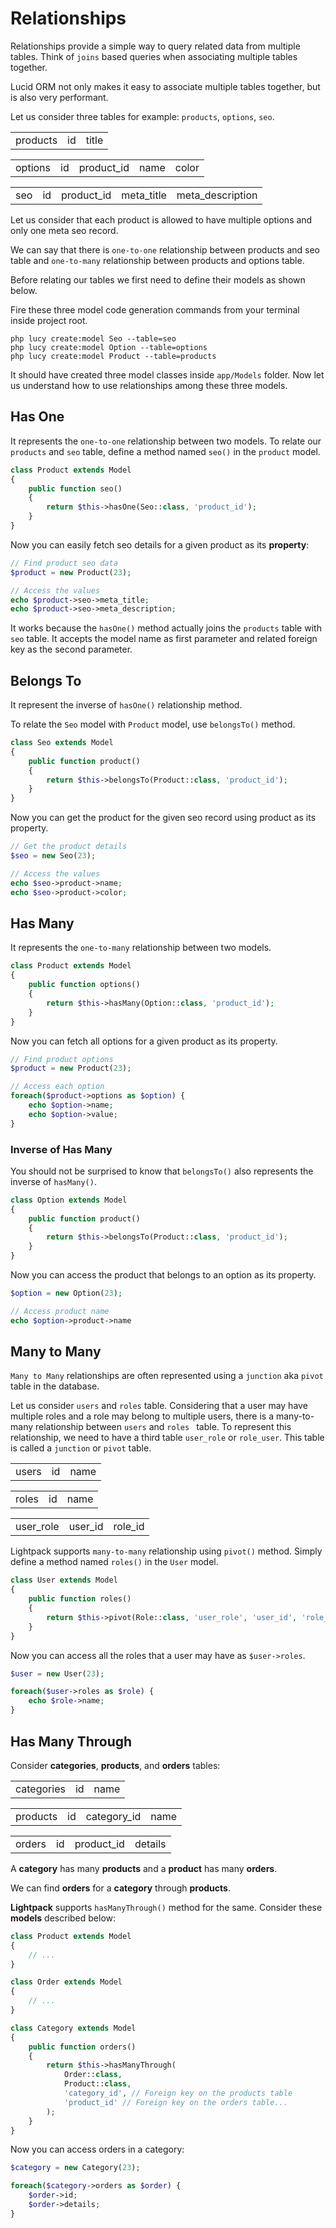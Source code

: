 # Relationships

Relationships provide a simple way to query related data from multiple
tables. Think of <code>joins</code> based queries when associating multiple tables together.

<p class="tip">Lucid ORM not only makes it easy to associate multiple tables together, but is
also very performant.</p>

Let us consider three tables for example: <code>products</code>, <code>options</code>, <code>seo</code>.

<table>
    <tr>
        <td class="token title important">products</td>
        <td>id</td>
        <td>title</td>
    </tr>
</table>
<table>
    <tr>
        <td class="token title important">options</td>
        <td>id</td>
        <td>product_id</td>
        <td>name</td>
        <td>color</td>
    </tr>
</table>
<table>
    <tr>
        <td class="token title important">seo</td>
        <td>id</td>
        <td>product_id</td>
        <td>meta_title</td>
        <td>meta_description</td>
    </tr>
</table>

Let us consider that each product is allowed to have multiple options and only one meta seo
record. 

We can say that there is <code>one-to-one</code> relationship between products and seo table
and <code>one-to-many</code> relationship between products and options table.

Before relating our tables we first need to define their models as shown below.

Fire these three model code generation commands from your terminal inside project root.

```terminal
php lucy create:model Seo --table=seo
php lucy create:model Option --table=options
php lucy create:model Product --table=products
```

It should have created three model classes inside `app/Models` folder. Now let us understand how to use relationships among these three models.

## Has One

It represents the <code>one-to-one</code> relationship between two models. To relate our 
<code>products</code> and <code>seo</code> table, define a method named <code>seo()</code>
in the <code>product</code> model.

```php
class Product extends Model
{
    public function seo()
    {
        return $this->hasOne(Seo::class, 'product_id');
    }
}
```

Now you can easily fetch seo details for a given product as its **property**:

```php
// Find product seo data
$product = new Product(23);

// Access the values
echo $product->seo->meta_title;
echo $product->seo->meta_description;
```

It works because the <code>hasOne()</code> method actually joins the <code>products</code>
table with <code>seo</code> table. It accepts the model name as first parameter and related 
foreign key as the second parameter.

## Belongs To

It represent the inverse of <code>hasOne()</code> relationship method.

To relate the <code>Seo</code> model with <code>Product</code> model, use <code>belongsTo()</code>
method.

```php
class Seo extends Model
{
    public function product()
    {
        return $this->belongsTo(Product::class, 'product_id');
    }
}
```

Now you can get the product for the given seo record using product as its property.

```php
// Get the product details
$seo = new Seo(23);

// Access the values
echo $seo->product->name;
echo $seo->product->color;
```

## Has Many

It represents the <code>one-to-many</code> relationship between two models.

```php
class Product extends Model
{
    public function options()
    {
        return $this->hasMany(Option::class, 'product_id');
    }
}
```

Now you can fetch all options for a given product as its property.

```php
// Find product options
$product = new Product(23);

// Access each option
foreach($product->options as $option) {
    echo $option->name;
    echo $option->value;
}
```

### Inverse of Has Many

You should not be surprised to know that <code>belongsTo()</code> also represents the
inverse of <code>hasMany()</code>.

```php
class Option extends Model
{
    public function product()
    {
        return $this->belongsTo(Product::class, 'product_id');
    }
}
```

Now you can access the product that belongs to an option as its property.

```php
$option = new Option(23);

// Access product name
echo $option->product->name
```

## Many to Many

<code>Many to Many</code> relationships are often represented using a `junction` aka `pivot` table in the database.

Let us consider `users` and `roles` table. Considering that a user may have multiple roles and a role may belong to multiple
users, there is a many-to-many relationship between `users` and `roles ` table. To represent this relationship, we need to
have a third table `user_role` or `role_user`. This table is called a `junction` or `pivot` table.

<table>
    <tr>
        <td class="token title important">users</td>
        <td>id</td>
        <td>name</td>
    </tr>
</table>

<table>
    <tr>
        <td class="token title important">roles</td>
        <td>id</td>
        <td>name</td>
    </tr>
</table>

<table>
    <tr>
        <td class="token title important">user_role</td>
        <td>user_id</td>
        <td>role_id</td>
    </tr>
</table>

Lightpack supports `many-to-many` relationship using `pivot()` method. Simply define a method named `roles()` in the `User` model.

```php
class User extends Model
{
    public function roles()
    {
        return $this->pivot(Role::class, 'user_role', 'user_id', 'role_id');
    }
}
```

Now you can access all the roles that a user may have as `$user->roles`.

```php
$user = new User(23);

foreach($user->roles as $role) {
    echo $role->name;
}
```

## Has Many Through

Consider **categories**, **products**, and **orders** tables:

<table>
    <tr>
        <td class="token title important">categories</td>
        <td>id</td>
        <td>name</td>
    </tr>
</table>

<table>
    <tr>
        <td class="token title important">products</td>
        <td>id</td>
        <td>category_id</td>
        <td>name</td>
    </tr>
</table>

<table>
    <tr>
        <td class="token title important">orders</td>
        <td>id</td>
        <td>product_id</td>
        <td>details</td>
    </tr>
</table>

A **category** has many **products** and a **product** has many **orders**. 

<p class="tip">We can find <b>orders</b> for a <b>category</b> through <b>products</b>.</p>

**Lightpack** supports `hasManyThrough()` method for the same. Consider these **models** described below:

```php
class Product extends Model
{
    // ...
}
```

```php
class Order extends Model
{
    // ...
}
```

```php
class Category extends Model
{
    public function orders()
    {
        return $this->hasManyThrough(
            Order::class, 
            Product::class, 
            'category_id', // Foreign key on the products table
            'product_id' // Foreign key on the orders table...
        );
    }
}
```

Now you can access orders in a category:

```php
$category = new Category(23);

foreach($category->orders as $order) {
    $order->id;
    $order->details;
}
```